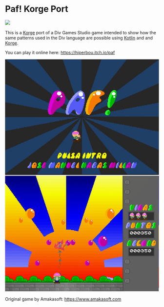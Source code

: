 # Paf! Korge Port
![](https://github.com/hiperbou/paf/workflows/Testing/badge.svg)

This is a [Korge](https://korlibs.soywiz.com/) port of a Div Games Studio game intended to show how the same patterns used in the Div language are possible using [Kotlin](https://kotlinlang.org/) and and [Korge](https://korlibs.soywiz.com/).

You can play it online here:
https://hiperbou.itch.io/paf

![](https://github.com/hiperbou/paf/raw/master/screenshots/screenshot1.jpg)
![](https://github.com/hiperbou/paf/raw/master/screenshots/screenshot2.jpg)

Original game by Amakasoft:
https://www.amakasoft.com